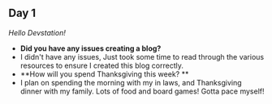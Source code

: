 ## Day 1
_Hello Devstation!_
  - **Did you have any issues creating a blog?**
  - I didn't have any issues, Just took some time to read through the various resources to ensure I created this blog correctly.
  - **How will you spend Thanksgiving this week? **
  - I plan on spending the morning with my in laws, and Thanksgiving dinner with my family. Lots of food and board games! Gotta pace myself!
